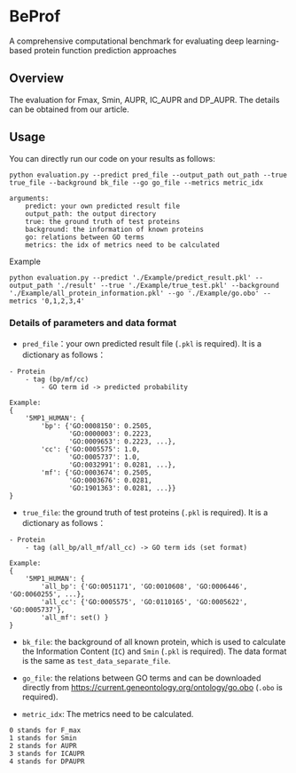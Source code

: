 # BeProf
 A comprehensive computational benchmark for evaluating deep learning-based protein function prediction approaches

## Overview
The evaluation for Fmax, Smin, AUPR, IC_AUPR and DP_AUPR. The details can be obtained from our article.

## Usage

You can directly run our code on your results as follows:
```
python evaluation.py --predict pred_file --output_path out_path --true true_file --background bk_file --go go_file --metrics metric_idx

arguments:
    predict: your own predicted result file
    output_path: the output directory
    true: the ground truth of test proteins
    background: the information of known proteins
    go: relations between GO terms
    metrics: the idx of metrics need to be calculated
```
Example
```
python evaluation.py --predict './Example/predict_result.pkl' --output_path './result' --true './Example/true_test.pkl' --background './Example/all_protein_information.pkl' --go './Example/go.obo' --metrics '0,1,2,3,4'
```

### Details of parameters and data format

- `pred_file`：your own predicted result file (`.pkl` is required). It is a dictionary as follows：

```
- Protein
    - tag (bp/mf/cc)
        - GO term id -> predicted probability

Example:
{
    '5MP1_HUMAN': {
        'bp': {'GO:0008150': 0.2505, 
               'GO:0000003': 0.2223, 
               'GO:0009653': 0.2223, ...},
        'cc': {'GO:0005575': 1.0, 
               'GO:0005737': 1.0, 
               'GO:0032991': 0.0281, ...},
        'mf': {'GO:0003674': 0.2505,
               'GO:0003676': 0.0281,
               'GO:1901363': 0.0281, ...}}
}
```

- `true_file`: the ground truth of test proteins (`.pkl` is required). It is a dictionary as follows：
```
- Protein
    - tag (all_bp/all_mf/all_cc) -> GO term ids (set format)

Example:
{
    '5MP1_HUMAN': {
        'all_bp': {'GO:0051171', 'GO:0010608', 'GO:0006446', 'GO:0060255', ...}, 
        'all_cc': {'GO:0005575', 'GO:0110165', 'GO:0005622', 'GO:0005737'}, 
        'all_mf': set() }
}
```

- `bk_file`: the background of all known protein, which is used to calculate the Information Content (`IC`) and `Smin` (`.pkl` is required). The data format is the same as `test_data_separate_file`.

- `go_file`: the relations between GO terms and can be downloaded directly from https://current.geneontology.org/ontology/go.obo (`.obo` is required).

- `metric_idx`: The metrics need to be calculated.
```
0 stands for F_max
1 stands for Smin
2 stands for AUPR
3 stands for ICAUPR
4 stands for DPAUPR
```
